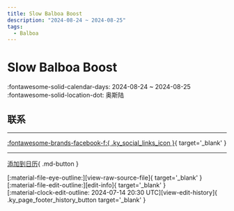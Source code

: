 ```yaml
---
title: Slow Balboa Boost
description: "2024-08-24 ~ 2024-08-25"
tags:
  - Balboa
---
```


# Slow Balboa Boost 

:fontawesome-solid-calendar-days: 2024-08-24 ~ 2024-08-25  
:fontawesome-solid-location-dot: 奥斯陆  

## 联系


---

 [:fontawesome-brands-facebook-f:{ .ky_social_links_icon }](https://www.facebook.com/events/s/slow-balboa-boost/1007116287481308){ target='_blank' }

---

[添加到日历](https://swing.news/ics/zh-Hans/2024/nb_NO/slow-balboa-boost-2024.ics){ .md-button }

<div class="ky_page_footer" markdown>
<div class="ky_page_footer_trailing" markdown="span">
[:material-file-eye-outline:][view-raw-source-file]{ target='_blank' }
[:material-file-edit-outline:][edit-info]{ target='_blank' }
</div>
<div class="ky_page_footer_leading" markdown="span">
[:material-clock-edit-outline: 2024-07-14 20:30 UTC][view-edit-history]{ .ky_page_footer_history_button target='_blank' }
</div>
</div>

[view-raw-source-file]: https://github.com/swingdance/events/blob/main/2024/nb_NO/slow-balboa-boost-2024.json "查看原始源文件"
[edit-info]: https://github.com/swingdance/events/issues/new?assignees=&labels=update+event&projects=&template=03-update_entity.yml&title=%5B2024%2Fnb_NO%5D%20Slow%20Balboa%20Boost&region=nb_NO&year=2024&id=slow-balboa-boost-2024&name=Slow%20Balboa%20Boost&org_id= "编辑信息"

[view-edit-history]: https://github.com/swingdance/events/commits/main/2024/nb_NO/slow-balboa-boost-2024.json "查看编辑历史"
